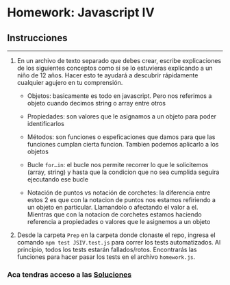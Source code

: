 # Homework: Javascript IV

## Instrucciones
---
1. En un archivo de texto separado que debes crear, escribe explicaciones de los siguientes conceptos como si se lo estuvieras explicando a un niño de 12 años. Hacer esto te ayudará a descubrir rápidamente cualquier agujero en tu comprensión.

	* Objetos: basicamente es todo en javascript. Pero nos referimos a objeto cuando decimos string o array entre otros

	* Propiedades: son valores que le asignamos a un objeto para poder identificarlos
	* Métodos: son funciones o espeficaciones que damos para que las funciones cumplan cierta funcion. Tambien podemos aplicarlo a los objetos

	* Bucle `for…in`: el bucle nos permite recorrer lo que le solicitemos (array, string) y hasta que la condicion que no sea cumplida seguira ejecutando ese bucle

	* Notación de puntos vs notación de corchetes: la diferencia entre estos 2 es que con la notacion de puntos nos estamos refiriendo a un objeto en particular. Llamandolo o afectando el valor a el. Mientras que con la notacion de corchetes estamos haciendo referencia a propiedades o valores que le asignemos a un objeto

2. Desde la carpeta `Prep` en la carpeta donde clonaste el repo, ingresa el comando `npm test JSIV.test.js` para correr los tests automatizados. Al principio, todos los tests estarán fallados/rotos. Encontrarás las funciones para hacer pasar los tests en el archivo `homework.js`.

### Aca tendras acceso a las [Soluciones](https://github.com/atralice/Curso.Prep.Henry/blob/solution/05-JS-IV/homework/homework.js)